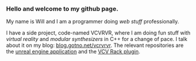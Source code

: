 ### Hello and welcome to my github page.

My name is Will and I am a programmer doing _web stuff_ professionally.

I have a side project, code-named VCVRVR, where I am doing fun stuff with *virtual reality* and *modular synthesizers* in C++ for a change of pace. I talk about it on my blog: [blog.gotno.net/vcrvrvr](https://blog.gotno.net/vcvrvr). The relevant repositories are the [unreal engine application](https://github.com/gotno/osc3) and the [VCV Rack plugin](https://github.com/gotno/gtnosft).
